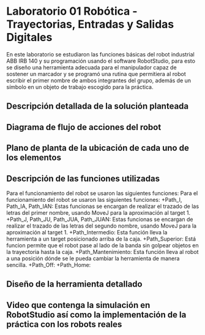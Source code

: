 # Laboratorio 01 Robótica - Trayectorias, Entradas y Salidas Digitales
En este laboratorio se estudiaron las funciones básicas del robot industrial ABB IRB 140 y su programación usando el software RobotStudio, para esto se diseño una herramienta adecuada para el manipulador capaz de sostener un marcador y se programó una rutina que permitiera al robot escribir el primer nombre de ambos integrantes del grupo, además de un símbolo en un objeto de trabajo escogido para la práctica.
## Descripción detallada de la solución planteada

## Diagrama de flujo de acciones del robot
## Plano de planta de la ubicación de cada uno de los elementos
## Descripción de las funciones utilizadas
Para el funcionamiento del robot se usaron las siguientes funciones: 
Para el funcionamiento del robot se usaron las siguientes funciones: 
+Path_I, Path_IA, Path_IAN: Estas funcionas se encargan de realizar el trazado de las letras del primer nombre, usando MoveJ para la aproximación al target 1.
+Path_J, Path_JU, Path_JUA, Path_JUAN: Estas funcionas se encargan de realizar el trazado de las letras del segundo nombre, usando MoveJ para la aproximación al target 1.
+Path_Intermedio: Esta función lleva la herramienta a un target posicionado arriba de la caja.
+Path_Superior: Está funcion permite que el robot pase al lado de la banda sin golpear objetos en la trayectoria hasta la caja.
+Path_Mantenimiento: Esta función lleva al robot a una posición dónde se le pueda cambiar la herramienta de manera sencilla. 
+Path_Off:
+Path_Home:
## Diseño de la herramienta detallado 
## Video que contenga la simulación en RobotStudio así como la implementación de la práctica con los robots reales
